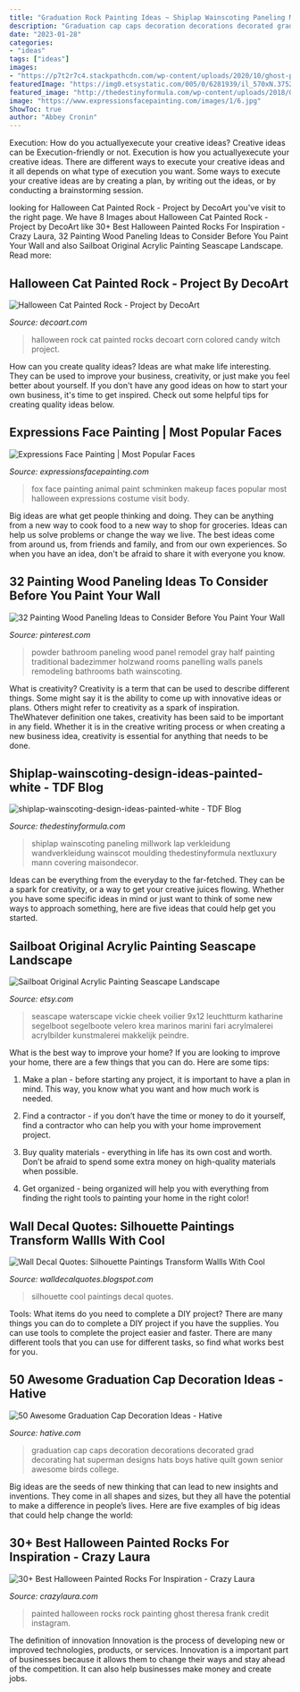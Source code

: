 ```yaml
---
title: "Graduation Rock Painting Ideas ~ Shiplap Wainscoting Paneling Millwork Lap Verkleidung Wandverkleidung Wainscot Moulding Thedestinyformula Nextluxury Mann Covering Maisondecor"
description: "Graduation cap caps decoration decorations decorated grad decorating hat superman designs hats boys hative quilt gown senior awesome birds college"
date: "2023-01-28"
categories:
- "ideas"
tags: ["ideas"]
images:
- "https://p7t2r7c4.stackpathcdn.com/wp-content/uploads/2020/10/ghost-painted-stone.jpg"
featuredImage: "https://img0.etsystatic.com/005/0/6281939/il_570xN.375290072_r511.jpg"
featured_image: "http://thedestinyformula.com/wp-content/uploads/2018/07/shiplap-wainscoting-design-ideas-painted-white.jpg"
image: "https://www.expressionsfacepainting.com/images/1/6.jpg"
ShowToc: true
author: "Abbey Cronin"
---
```



Execution: How do you actuallyexecute your creative ideas?
Creative ideas can be Execution-friendly or not. Execution is how you actuallyexecute your creative ideas. There are different ways to execute your creative ideas and it all depends on what type of execution you want. Some ways to execute your creative ideas are by creating a plan, by writing out the ideas, or by conducting a brainstorming session.

	

		
looking for Halloween Cat Painted Rock - Project by DecoArt you've visit to the right page. We have 8 Images about Halloween Cat Painted Rock - Project by DecoArt like 30+ Best Halloween Painted Rocks For Inspiration - Crazy Laura, 32 Painting Wood Paneling Ideas to Consider Before You Paint Your Wall and also Sailboat Original Acrylic Painting Seascape Landscape. Read more:
		
    
## Halloween Cat Painted Rock - Project By DecoArt

<img loading=lazy src="http://decoart.com/img/projects/projects/3775_halloween-cat-rock.jpg" onerror="this.onerror=null;this.src='https://tse1.mm.bing.net/th?id=OIP.1NzzOWXU23Bn9PhGvFmNuAHaHa&amp;pid=15.1';" alt="Halloween Cat Painted Rock - Project by DecoArt">

_Source: decoart.com_

>halloween rock cat painted rocks decoart corn colored candy witch project. 

	

How can you create quality ideas?
Ideas are what make life interesting. They can be used to improve your business, creativity, or just make you feel better about yourself. If you don't have any good ideas on how to start your own business, it's time to get inspired. Check out some helpful tips for creating quality ideas below.

    
## Expressions Face Painting | Most Popular Faces

<img loading=lazy src="https://www.expressionsfacepainting.com/images/1/6.jpg" onerror="this.onerror=null;this.src='https://tse4.mm.bing.net/th?id=OIP.Hd81iTOsaO0IF1K90hap6wHaKO&amp;pid=15.1';" alt="Expressions Face Painting | Most Popular Faces">

_Source: expressionsfacepainting.com_

>fox face painting animal paint schminken makeup faces popular most halloween expressions costume visit body. 

	

Big ideas are what get people thinking and doing. They can be anything from a new way to cook food to a new way to shop for groceries. Ideas can help us solve problems or change the way we live. The best ideas come from around us, from friends and family, and from our own experiences. So when you have an idea, don't be afraid to share it with everyone you know.

    
## 32 Painting Wood Paneling Ideas To Consider Before You Paint Your Wall

<img loading=lazy src="https://i.pinimg.com/736x/31/b0/ff/31b0ffef3abed0de80633ce93e740cb3.jpg" onerror="this.onerror=null;this.src='https://tse1.mm.bing.net/th?id=OIP.Wsgl3LzErfjMXq7DS-tlBgHaLH&amp;pid=15.1';" alt="32 Painting Wood Paneling Ideas to Consider Before You Paint Your Wall">

_Source: pinterest.com_

>powder bathroom paneling wood panel remodel gray half painting traditional badezimmer holzwand rooms panelling walls panels remodeling bathrooms bath wainscoting. 

	

What is creativity?
Creativity is a term that can be used to describe different things. Some might say it is the ability to come up with innovative ideas or plans. Others might refer to creativity as a spark of inspiration. TheWhatever definition one takes, creativity has been said to be important in any field. Whether it is in the creative writing process or when creating a new business idea, creativity is essential for anything that needs to be done.

    
## Shiplap-wainscoting-design-ideas-painted-white - TDF Blog

<img loading=lazy src="http://thedestinyformula.com/wp-content/uploads/2018/07/shiplap-wainscoting-design-ideas-painted-white.jpg" onerror="this.onerror=null;this.src='https://tse1.mm.bing.net/th?id=OIP.sMlz7p4_JKkpUor3KidmiAAAAA&amp;pid=15.1';" alt="shiplap-wainscoting-design-ideas-painted-white - TDF Blog">

_Source: thedestinyformula.com_

>shiplap wainscoting paneling millwork lap verkleidung wandverkleidung wainscot moulding thedestinyformula nextluxury mann covering maisondecor. 

	

Ideas can be everything from the everyday to the far-fetched. They can be a spark for creativity, or a way to get your creative juices flowing. Whether you have some specific ideas in mind or just want to think of some new ways to approach something, here are five ideas that could help get you started.

    
## Sailboat Original Acrylic Painting Seascape Landscape

<img loading=lazy src="https://img0.etsystatic.com/005/0/6281939/il_570xN.375290072_r511.jpg" onerror="this.onerror=null;this.src='https://tse2.mm.bing.net/th?id=OIP.exr-_da_yYTOhno4Gy1PKgHaKX&amp;pid=15.1';" alt="Sailboat Original Acrylic Painting Seascape Landscape">

_Source: etsy.com_

>seascape waterscape vickie cheek voilier 9x12 leuchtturm katharine segelboot segelboote velero krea marinos marini fari acrylmalerei acrylbilder kunstmalerei makkelijk peindre. 

	

What is the best way to improve your home?
If you are looking to improve your home, there are a few things that you can do. Here are some tips:
1. Make a plan - before starting any project, it is important to have a plan in mind. This way, you know what you want and how much work is needed.

2. Find a contractor - if you don’t have the time or money to do it yourself, find a contractor who can help you with your home improvement project.

3. Buy quality materials - everything in life has its own cost and worth. Don’t be afraid to spend some extra money on high-quality materials when possible.

4. Get organized - being organized will help you with everything from finding the right tools to painting your home in the right color!

    
## Wall Decal Quotes: Silhouette Paintings Transform Wallls With Cool

<img loading=lazy src="https://4.bp.blogspot.com/-Mk17DmAIHgk/Um-j3LO3OtI/AAAAAAAAEEE/xYIrMM0k1ws/s1600/cool+silhouleete.jpg" onerror="this.onerror=null;this.src='https://tse4.mm.bing.net/th?id=OIP.zyrMch1udB5ZksMUpgNKngHaEk&amp;pid=15.1';" alt="Wall Decal Quotes: Silhouette Paintings Transform Wallls With Cool">

_Source: walldecalquotes.blogspot.com_

>silhouette cool paintings decal quotes. 

	

Tools: What items do you need to complete a DIY project?
There are many things you can do to complete a DIY project if you have the supplies. You can use tools to complete the project easier and faster. There are many different tools that you can use for different tasks, so find what works best for you.

    
## 50 Awesome Graduation Cap Decoration Ideas - Hative

<img loading=lazy src="https://hative.com/wp-content/uploads/2014/02/graduation-cap/decorating-graduation-cap-34.jpg" onerror="this.onerror=null;this.src='https://tse2.mm.bing.net/th?id=OIP.Kfo38FY-syDnh6NYQmnVjQHaJ4&amp;pid=15.1';" alt="50 Awesome Graduation Cap Decoration Ideas - Hative">

_Source: hative.com_

>graduation cap caps decoration decorations decorated grad decorating hat superman designs hats boys hative quilt gown senior awesome birds college. 

	

Big ideas are the seeds of new thinking that can lead to new insights and inventions. They come in all shapes and sizes, but they all have the potential to make a difference in people’s lives. Here are five examples of big ideas that could help change the world: 

    
## 30+ Best Halloween Painted Rocks For Inspiration - Crazy Laura

<img loading=lazy src="https://p7t2r7c4.stackpathcdn.com/wp-content/uploads/2020/10/ghost-painted-stone.jpg" onerror="this.onerror=null;this.src='https://tse2.mm.bing.net/th?id=OIP.Fyd38YEQshRam3SOjE6yNgHaLH&amp;pid=15.1';" alt="30+ Best Halloween Painted Rocks For Inspiration - Crazy Laura">

_Source: crazylaura.com_

>painted halloween rocks rock painting ghost theresa frank credit instagram. 

	

The definition of innovation
Innovation is the process of developing new or improved technologies, products, or services. Innovation is a important part of businesses because it allows them to change their ways and stay ahead of the competition. It can also help businesses make money and create jobs.

